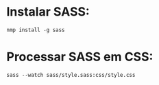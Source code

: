 # Instalar SASS:

```
nmp install -g sass
```

# Processar SASS em CSS:

```
sass --watch sass/style.sass:css/style.css
```

